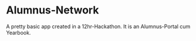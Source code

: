 Alumnus-Network
===============
A pretty basic app created in a 12hr-Hackathon. It is an Alumnus-Portal cum Yearbook.

